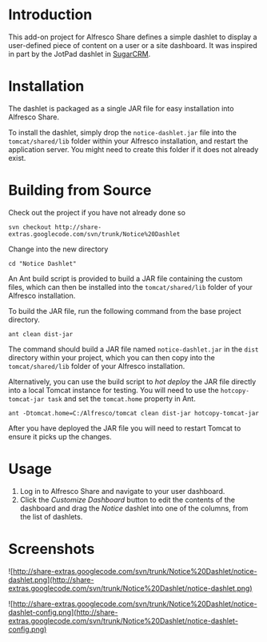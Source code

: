 

# Introduction #

This add-on project for Alfresco Share defines a simple dashlet to display a user-defined piece of content on a user or a site dashboard. It was inspired in part by the JotPad dashlet in [SugarCRM](http://www.sugarcrm.com/).

# Installation #

The dashlet is packaged as a single JAR file for easy installation into Alfresco Share.

To install the dashlet, simply drop the `notice-dashlet.jar` file into the `tomcat/shared/lib` folder within your Alfresco installation, and restart the application server. You might need to create this folder if it does not already exist.

# Building from Source #

Check out the project if you have not already done so

```
svn checkout http://share-extras.googlecode.com/svn/trunk/Notice%20Dashlet
```

Change into the new directory

```
cd "Notice Dashlet"
```

An Ant build script is provided to build a JAR file containing the custom files, which can then be installed into the `tomcat/shared/lib` folder of your Alfresco installation.

To build the JAR file, run the following command from the base project directory.

```
ant clean dist-jar
```

The command should build a JAR file named `notice-dashlet.jar` in the `dist` directory within your project, which you can then copy into the `tomcat/shared/lib` folder of your Alfresco installation.

Alternatively, you can use the build script to _hot deploy_ the JAR file directly into a local Tomcat instance for testing. You will need to use the `hotcopy-tomcat-jar task` and set the `tomcat.home`
property in Ant.

```
ant -Dtomcat.home=C:/Alfresco/tomcat clean dist-jar hotcopy-tomcat-jar
```

After you have deployed the JAR file you will need to restart Tomcat to ensure it picks up the changes.

# Usage #

  1. Log in to Alfresco Share and navigate to your user dashboard.
  1. Click the _Customize Dashboard_ button to edit the contents of the dashboard and drag the _Notice_ dashlet into one of the columns, from the list of dashlets.

# Screenshots #

![http://share-extras.googlecode.com/svn/trunk/Notice%20Dashlet/notice-dashlet.png](http://share-extras.googlecode.com/svn/trunk/Notice%20Dashlet/notice-dashlet.png)

![http://share-extras.googlecode.com/svn/trunk/Notice%20Dashlet/notice-dashlet-config.png](http://share-extras.googlecode.com/svn/trunk/Notice%20Dashlet/notice-dashlet-config.png)